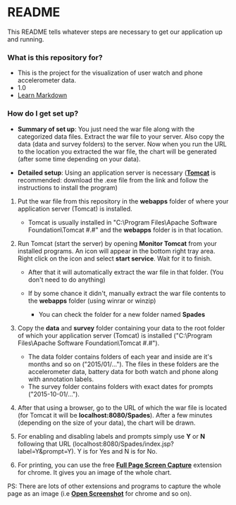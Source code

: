 # README #

This README tells whatever steps are necessary to get our application up and running.

### What is this repository for? ###

* This is the project for the visualization of user watch and phone accelerometer data.
* 1.0
* [Learn Markdown](https://bitbucket.org/tutorials/markdowndemo)

### How do I get set up? ###

* **Summary of set up**: You just need the war file along with the categorized data files. Extract the war file to your server. Also copy the data (data and survey folders) to the server. Now when you run the URL to the location you extracted the war file, the chart will be generated (after some time depending on your data).

* **Detailed setup**: Using an application server is necessary ([**Tomcat**](http://tomcat.apache.org/) is recommended: download the .exe file from the link and follow the instructions to install the program)

1. Put the war file from this repository in the **webapps** folder of where your application server (Tomcat) is installed.

   * Tomcat is usually installed in "C:\Program Files\Apache Software Foundation\Tomcat #.#" and the **webapps** folder is in that location.

2. Run Tomcat (start the server) by opening **Monitor Tomcat** from your installed programs. An icon will appear in the bottom right tray area. Right click on the icon and select **start service**. Wait for it to finish.

   * After that it will automatically extract the war file in that folder. (You don't need to do anything)

   * If by some chance it didn't, manually extract the war file contents to the **webapps** folder (using winrar or winzip)
      * You can check the folder for a new folder named **Spades**

3. Copy the **data** and **survey** folder containing your data to the root folder of which your application server (Tomcat) is installed ("C:\Program Files\Apache Software Foundation\Tomcat #.#").
      * The data folder contains folders of each year and inside are it's months and so on ("2015/01/..."). The files in these folders are the accelerometer data, battery data for both watch and phone along with annotation labels.
      * The survey folder contains folders with exact dates for prompts ("2015-10-01/...").

4. After that using a browser, go to the URL of which the war file is located (for Tomcat it will be **localhost:8080/Spades**). After a few minutes (depending on the size of your data), the chart will be drawn.

5. For enabling and disabling labels and prompts simply use **Y** or **N** following that URL (localhost:8080/Spades/index.jsp?label=Y&prompt=Y). Y is for Yes and N is for No.

6. For printing, you can use the free **[Full Page Screen Capture](https://chrome.google.com/webstore/detail/full-page-screen-capture/fdpohaocaechififmbbbbbknoalclacl?hl=en-US)** extension for chrome. It gives you an image of the whole chart.

PS: There are lots of other extensions and programs to capture the whole page as an image (i.e **[Open Screenshot](https://chrome.google.com/webstore/detail/open-screenshot/akgpcdalpfphjmfifkmfbpdmgdmeeaeo?hl=en)** for chrome and so on).